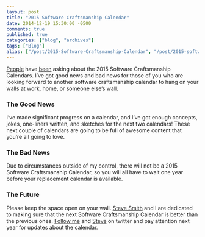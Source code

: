 ```yaml
---
layout: post
title: "2015 Software Craftsmanship Calendar"
date: 2014-12-19 15:30:00 -0500
comments: true
published: true
categories: ["blog", "archives"]
tags: ["Blog"]
alias: ["/post/2015-Software-Craftsmanship-Calendar", "/post/2015-software-craftsmanship-calendar"]
---
```

<!-- more -->

<p><a href="https://twitter.com/mattritchie/status/545000060274999296" target="_blank">People</a> have <a href="https://twitter.com/mgaertne/status/537366614703099904" target="_blank">been</a> asking about the 2015 Software Craftsmanship Calendars. I’ve got good news and bad news for those of you who are looking forward to another software craftsmanship calendar to hang on your walls at work, home, or someone else’s wall.</p>  <h3>The Good News</h3>  <p>I’ve made significant progress on a calendar, and I’ve got enough concepts, jokes, one-liners written, and sketches for the next two calendars! These next couple of calendars are going to be full of awesome content that you’re all going to love.</p>  <h3>The Bad News</h3>  <p>Due to circumstances outside of my control, there will not be a 2015 Software Craftsmanship Calendar, so you will all have to wait one year before your replacement calendar is available. </p>  <h3>The Future</h3>  <p>Please keep the space open on your wall. <a href="http://ardalis.com/" target="_blank">Steve Smith</a> and I are dedicated to making sure that the next Software Craftsmanship Calendar is better than the previous ones. <a href="https://twitter.com/brendoneus" target="_blank">Follow me</a> and <a href="https://twitter.com/ardalis" target="_blank">Steve</a> on twitter and pay attention next year for updates about the calendar.</p>
